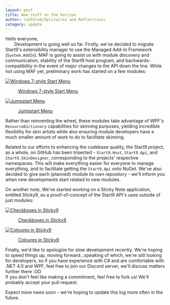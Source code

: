 ```yaml
---
layout: post
title: New stuff on the horizon
author: rob55rod/Splitwirez and Reflectronic
category: update
---
```

Hello everyone,  
&emsp;&emsp;Development is going well so far. Firstly, we've decided to migrate Start9's extensibility manager to use the Managed Add-In Framework (<code>System.AddIn</code>). MAF is going to assist us with module discovery and communication, stability of the Start9 host program, and backwards-compatibility in the event of major changes to the API down the line. While not using MAF yet, preliminary work has started on a few modules:  

<div class="gallery">
<a href="https://i.imgur.com/650TMQe.png" data-size="411x536">
	<img src="https://i.imgur.com/gOt2hgf.jpg" alt="Windows 7-style Start Menu" />
	<figure>Windows 7-style Start Menu</figure>
</a>
<a href="https://i.imgur.com/l3PDHb1.gif" data-size="1366x768">
	<img src="https://i.imgur.com/QnK8Ebx.jpg" alt="Jumpstart Menu" />
	<figure>Jumpstart Menu</figure>
</a>
</div>  

Rather than reinventing the wheel, these modules take advantage of WPF's <code>ResourceDictionary</code> capabilities for skinning purposes, yielding incredible flexibility for skin artists while also ensuring module developers have a much smaller amount of work to do to facilitate skinning.  

Related to our efforts to enhancing the codebase quality, the Start9 project, as a whole, on GitHub has been trisected - <code>Start9.Host</code>, <code>Start9.Api</code>, and <code>Start9.SkinDesigner</code>, corresponding to the projects' respective namespaces. This will make everything easier for everyone to manage everything, and to facilitate getting the <code>Start9.Api</code> onto NuGet. We've also decided to give each (planned) module its own repository - we'll inform you when new developments start related to new modules.  

On another note, We've started working on a Sticky Note application, entitled Sticky9, as a proof-of-concept of the Start9 API's uses outside of just modules:  

<div class="gallery">
<a href="https://i.imgur.com/2Kjq4Wb.gif" data-size="608x416">
	<img src="https://i.imgur.com/PcZQ0Nd.jpg" alt="Checkboxes in Sticky9" />
	<figure>Checkboxes in Sticky9</figure>
</a>
<a href="https://i.imgur.com/J1mO8lP.gif" data-size="578x458">
	<img src="https://i.imgur.com/pKRyT7e.jpg" alt="Coloures in Sticky9" />
	<figure>Coloures in Sticky9</figure>
</a>
</div>  

Finally, we'd like to apologize for slow development recently. We're hoping to speed things up, moving forward...speaking of which, we're still looking for developers, so if you have experience with C# and are comfortable with .NET 4.0 and WPF, feel free to join our Discord server, we'll discuss matters further there :OD  
If you don't feel like making a commitment, feel free to fork us! We'll probably accept your pull request.  

Expect more news soon - we're hoping to update this log more often in the future.